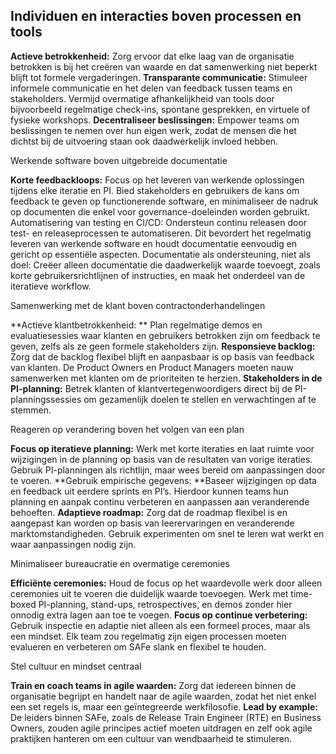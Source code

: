 ## Individuen en interacties boven processen en tools

**Actieve betrokkenheid:** Zorg ervoor dat elke laag van de organisatie betrokken is bij het creëren van waarde en dat samenwerking niet beperkt blijft tot formele vergaderingen.
**Transparante communicatie:** Stimuleer informele communicatie en het delen van feedback tussen teams en stakeholders. Vermijd overmatige afhankelijkheid van tools door bijvoorbeeld regelmatige check-ins, spontane gesprekken, en virtuele of fysieke workshops.
**Decentraliseer beslissingen:** Empower teams om beslissingen te nemen over hun eigen werk, zodat de mensen die het dichtst bij de uitvoering staan ook daadwerkelijk invloed hebben.

Werkende software boven uitgebreide documentatie

**Korte feedbackloops:** Focus op het leveren van werkende oplossingen tijdens elke iteratie en PI. Bied stakeholders en gebruikers de kans om feedback te geven op functionerende software, en minimaliseer de nadruk op documenten die enkel voor governance-doeleinden worden gebruikt.
Automatisering van testing en CI/CD: Ondersteun continu releasen door test- en releaseprocessen te automatiseren. Dit bevordert het regelmatig leveren van werkende software en houdt documentatie eenvoudig en gericht op essentiële aspecten.
Documentatie als ondersteuning, niet als doel: Creëer alleen documentatie die daadwerkelijk waarde toevoegt, zoals korte gebruikersrichtlijnen of instructies, en maak het onderdeel van de iteratieve workflow.

Samenwerking met de klant boven contractonderhandelingen

**Actieve klantbetrokkenheid: ** Plan regelmatige demos en evaluatiesessies waar klanten en gebruikers betrokken zijn om feedback te geven, zelfs als ze geen formele stakeholders zijn.
**Responsieve backlog:** Zorg dat de backlog flexibel blijft en aanpasbaar is op basis van feedback van klanten. De Product Owners en Product Managers moeten nauw samenwerken met klanten om de prioriteiten te herzien.
**Stakeholders in de PI-planning:** Betrek klanten of klantvertegenwoordigers direct bij de PI-planningssessies om gezamenlijk doelen te stellen en verwachtingen af te stemmen.

Reageren op verandering boven het volgen van een plan

**Focus op iteratieve planning:** Werk met korte iteraties en laat ruimte voor wijzigingen in de planning op basis van de resultaten van vorige iteraties. Gebruik PI-planningen als richtlijn, maar wees bereid om aanpassingen door te voeren.
**Gebruik empirische gegevens: **Baseer wijzigingen op data en feedback uit eerdere sprints en PI’s. Hierdoor kunnen teams hun planning en aanpak continu verbeteren en aanpassen aan veranderende behoeften.
**Adaptieve roadmap:** Zorg dat de roadmap flexibel is en aangepast kan worden op basis van leerervaringen en veranderende marktomstandigheden. Gebruik experimenten om snel te leren wat werkt en waar aanpassingen nodig zijn.

Minimaliseer bureaucratie en overmatige ceremonies

**Efficiënte ceremonies:** Houd de focus op het waardevolle werk door alleen ceremonies uit te voeren die duidelijk waarde toevoegen. Werk met time-boxed PI-planning, stand-ups, retrospectives, en demos zonder hier onnodig extra lagen aan toe te voegen.
**Focus op continue verbetering:** Gebruik inspectie en adaptie niet alleen als een formeel proces, maar als een mindset. Elk team zou regelmatig zijn eigen processen moeten evalueren en verbeteren om SAFe slank en flexibel te houden.

Stel cultuur en mindset centraal

**Train en coach teams in agile waarden:** Zorg dat iedereen binnen de organisatie begrijpt en handelt naar de agile waarden, zodat het niet enkel een set regels is, maar een geïntegreerde werkfilosofie.
**Lead by example:** De leiders binnen SAFe, zoals de Release Train Engineer (RTE) en Business Owners, zouden agile principes actief moeten uitdragen en zelf ook agile praktijken hanteren om een cultuur van wendbaarheid te stimuleren.
